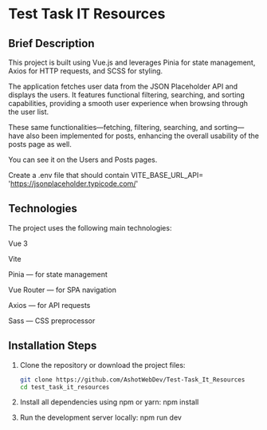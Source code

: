 # Test Task IT Resources

## Brief Description

This project is built using Vue.js and leverages Pinia for state management, Axios for HTTP requests, and SCSS for styling.

The application fetches user data from the JSON Placeholder API and displays the users. It features functional filtering, searching, and sorting capabilities, providing a smooth user experience when browsing through the user list.

These same functionalities—fetching, filtering, searching, and sorting—have also been implemented for posts, enhancing the overall usability of the posts page as well.

You can see it on the Users and Posts pages.

Create a .env file that should contain
VITE_BASE_URL_API= 'https://jsonplaceholder.typicode.com/'

##  Technologies
The project uses the following main technologies:

Vue 3

Vite

Pinia — for state management

Vue Router — for SPA navigation

Axios — for API requests

Sass — CSS preprocessor




## Installation Steps

1. Clone the repository or download the project files:
   ```bash
   git clone https://github.com/AshotWebDev/Test-Task_It_Resources
   cd test_task_it_resources


2. Install all dependencies using npm or yarn:
    npm install

3. Run the development server locally:
    npm run dev



